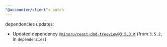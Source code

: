 ```yaml
---
"@accounter/client": patch
---
```

dependencies updates:
  - Updated dependency [`@minoru/react-dnd-treeview@3.5.3` ↗︎](https://www.npmjs.com/package/@minoru/react-dnd-treeview/v/3.5.3) (from `3.5.2`, in `dependencies`)
